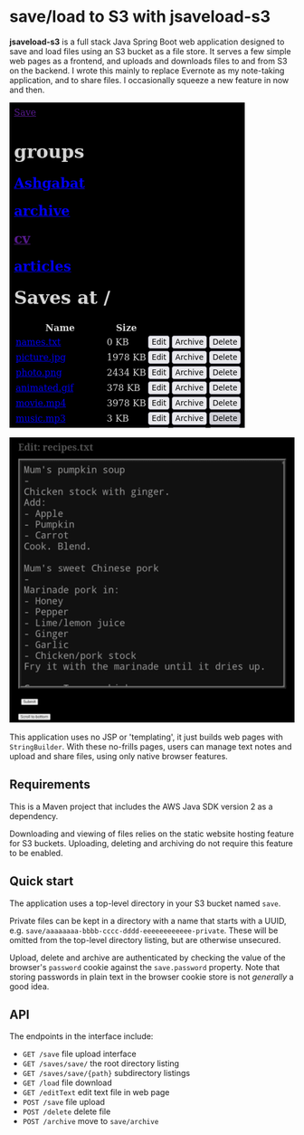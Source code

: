 # save/load to S3 with jsaveload-s3
**jsaveload-s3** is a full stack Java Spring Boot web application designed to save and load files using an S3 bucket as a file store. It serves a few simple web pages as a frontend, and uploads and downloads files to and from S3 on the backend. I wrote this mainly to replace Evernote as my note-taking application, and to share files. I occasionally squeeze a new feature in now and then.

![file listing web page](readme/saves.png)

![text editor](readme/editText.jpg)

This application uses no JSP or 'templating', it just builds web pages with `StringBuilder`. With these no-frills pages, users can manage text notes and upload and share files, using only native browser features.

## Requirements

This is a Maven project that includes the AWS Java SDK version 2 as a dependency.

Downloading and viewing of files relies on the static website hosting feature for S3 buckets. Uploading, deleting and archiving do not require this feature to be enabled.

## Quick start

The application uses a top-level directory in your S3 bucket named `save`.

Private files can be kept in a directory with a name that starts with a UUID, e.g. `save/aaaaaaaa-bbbb-cccc-dddd-eeeeeeeeeeee-private`. These will be omitted from the top-level directory listing, but are otherwise unsecured.

Upload, delete and archive are authenticated by checking the value of the browser's `password` cookie against the `save.password` property. Note that storing passwords in plain text in the browser cookie store is not *generally* a good idea.

## API

The endpoints in the interface include:

- `GET /save` file upload interface
- `GET /saves/save/` the root directory listing 
- `GET /saves/save/{path}` subdirectory listings
- `GET /load` file download
- `GET /editText` edit text file in web page 
- `POST /save` file upload
- `POST /delete` delete file
- `POST /archive` move to `save/archive`
